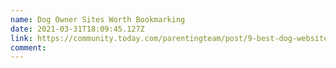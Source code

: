 ```yaml
---
name: Dog Owner Sites Worth Bookmarking
date: 2021-03-31T18:09:45.127Z
link: https://community.today.com/parentingteam/post/9-best-dog-websites-every-owner-must-know
comment:
---
```

